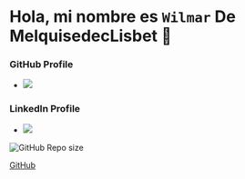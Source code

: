 # Hola, mi nombre es `Wilmar` De **MelquisedecLisbet** 👋

### GitHub Profile 
* [![](https://img.shields.io/badge/GitHub-blue?style=social&logo=github)](https://github.com/WilmarDeML)
### LinkedIn Profile
- [![](https://img.shields.io/badge/LinkedIn-white?style=social&logo=linkedin)](https://www.linkedin.com/in/wilmardeml-dev/)

![GitHub Repo size](https://img.shields.io/github/repo-size/WilmarDeML?style=for-the-badge)

[GitHub](http://github.com)



